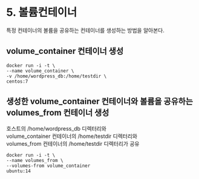 # 5. 볼륨컨테이너
특정 컨테이너의 볼륨을 공유하는 컨테이너를 생성하는 방법을 알아본다.

## volume_container 컨테이너 생성
```
docker run -i -t \
--name volume_container \
-v /home/wordpress_db:/home/testdir \
centos:7
```

## 생성한 volume\_container 컨테이너와 볼륨을 공유하는   volumes\_from 컨테이너 생성

호스트의 /home/wordpress_db 디렉터리와  
volume_container 컨테이너의 /home/testdir 디렉터리와  
volumes_from 컨테이너의 /home/testdir 디렉터리가 공유  

```
docker run -i -t \
--name volumes_from \
--volumes-from volume_container
ubuntu:14
```

